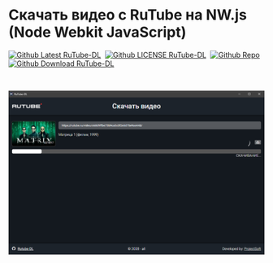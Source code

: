 # Скачать видео с RuTube на NW.js (Node Webkit JavaScript)

<p><a href="https://github.com/ProjectSoft-STUDIONIONS/rutube-nwjs-downloader/releases/latest" target="_blank"><img src="https://img.shields.io/github/v/release/ProjectSoft-STUDIONIONS/rutube-nwjs-downloader?style=for-the-badge&color=%230098FF" alt="Github Latest RuTube-DL"></a> &nbsp;<a href="https://github.com/ProjectSoft-STUDIONIONS/rutube-nwjs-downloader/blob/master/LICENSE" target="_blank"><img src="https://img.shields.io/github/license/ProjectSoft-STUDIONIONS/rutube-nwjs-downloader?style=for-the-badge&color=%230098FF" alt="Github LICENSE RuTube-DL"></a> &nbsp;<a href="https://github.com/ProjectSoft-STUDIONIONS/rutube-nwjs-downloader/" target="_blank"><img src="https://img.shields.io/github/repo-size/ProjectSoft-STUDIONIONS/rutube-nwjs-downloader?style=for-the-badge&color=%230098FF" alt="Github Repo"></a> &nbsp;<a href="https://github.com/ProjectSoft-STUDIONIONS/rutube-nwjs-downloader/releases/latest/download/YourRadioLightSetup.exe" target="_blank"><img src="https://img.shields.io/github/downloads/ProjectSoft-STUDIONIONS/rutube-nwjs-downloader/total?style=for-the-badge&color=%230098FF" alt="Github Download RuTube-DL"></a></p>
<p>&nbsp;</p>

![Скачать видео с RuTube на NW.js](/screen.png?raw=true "Скачать видео с RuTube на NW.js")
